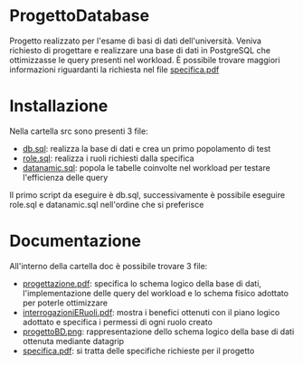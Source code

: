 # ProgettoDatabase
Progetto realizzato per l'esame di basi di dati dell'università.
Veniva richiesto di progettare e realizzare una base di dati in PostgreSQL che ottimizzasse le query
presenti nel workload. 
È possibile trovare maggiori informazioni riguardanti la richiesta nel file [specifica.pdf](doc/specifica.pdf)
# Installazione
Nella cartella src sono presenti 3 file:
* [db.sql](src/db.sql): realizza la base di dati e crea un primo popolamento di test
* [role.sql](src/role.sql): realizza i ruoli richiesti dalla specifica
* [datanamic.sql](src/datanamic.sql): popola le tabelle coinvolte nel workload per testare l'efficienza delle query

Il primo script da eseguire è db.sql, successivamente è possibile eseguire role.sql e datanamic.sql nell'ordine che si preferisce
# Documentazione
All'interno della cartella doc è possibile trovare 3 file:
* [progettazione.pdf](doc/progettazione.pdf): specifica lo schema logico della base di dati, l'implementazione delle query del workload e lo schema fisico adottato per poterle ottimizzare
* [interrogazioniERuoli.pdf](doc/interrogazioniERuoli.pdf): mostra i benefici ottenuti con il piano logico adottato e specifica i permessi di ogni ruolo creato
* [progettoBD.png](doc/progettoBD.png): rappresentazione dello schema logico della base di dati ottenuta mediante datagrip
* [specifica.pdf](doc/specifica.pdf): si tratta delle specifiche richieste per il progetto
